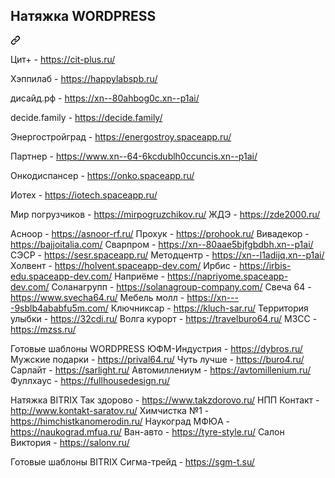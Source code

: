 <div class="markdown-heading" dir="auto"><h2 tabindex="-1" class="heading-element" dir="auto">Натяжка WORDPRESS</h2><a id="user-content-meta" class="anchor" aria-label="Permalink: Meta" href="#meta"><svg class="octicon octicon-link" viewBox="0 0 16 16" version="1.1" width="16" height="16" aria-hidden="true"><path d="m7.775 3.275 1.25-1.25a3.5 3.5 0 1 1 4.95 4.95l-2.5 2.5a3.5 3.5 0 0 1-4.95 0 .751.751 0 0 1 .018-1.042.751.751 0 0 1 1.042-.018 1.998 1.998 0 0 0 2.83 0l2.5-2.5a2.002 2.002 0 0 0-2.83-2.83l-1.25 1.25a.751.751 0 0 1-1.042-.018.751.751 0 0 1-.018-1.042Zm-4.69 9.64a1.998 1.998 0 0 0 2.83 0l1.25-1.25a.751.751 0 0 1 1.042.018.751.751 0 0 1 .018 1.042l-1.25 1.25a3.5 3.5 0 1 1-4.95-4.95l2.5-2.5a3.5 3.5 0 0 1 4.95 0 .751.751 0 0 1-.018 1.042.751.751 0 0 1-1.042.018 1.998 1.998 0 0 0-2.83 0l-2.5 2.5a1.998 1.998 0 0 0 0 2.83Z"></path></svg></a></div>


Цит+ - https://cit-plus.ru/

Хэппилаб - https://happylabspb.ru/

дисайд.рф - https://xn--80ahbog0c.xn--p1ai/

decide.family - https://decide.family/

Энергостройград - https://energostroy.spaceapp.ru/

Партнер - https://www.xn--64-6kcdublh0ccuncis.xn--p1ai/

Онкодиспансер - https://onko.spaceapp.ru/

Иотех - https://iotech.spaceapp.ru/

Мир погрузчиков - https://mirpogruzchikov.ru/
ЖДЭ - https://zde2000.ru/

Асноор - https://asnoor-rf.ru/
Прохук - https://prohook.ru/
Вивадекор - https://bajjoitalia.com/
Сварпром - https://xn--80aae5bjfgbdbh.xn--p1ai/
СЭСР - https://sesr.spaceapp.ru/
Методцентр - https://xn--l1adijq.xn--p1ai/
Холвент - https://holvent.spaceapp-dev.com/
Ирбис - https://irbis-edu.spaceapp-dev.com/
Наприёме - https://napriyome.spaceapp-dev.com/
Соланагрупп - https://solanagroup-company.com/
Свеча 64 - https://www.svecha64.ru/
Мебель молл - https://xn----9sblb4ababfu5m.com/
Ключниксар - https://kluch-sar.ru/
Территория улыбки - https://32cdi.ru/
Волга курорт - https://travelburo64.ru/
МЗСС - https://mzss.ru/

Готовые шаблоны WORDPRESS
ЮФМ-Индустрия - https://dybros.ru/
Мужские подарки - https://prival64.ru/
Чуть лучше - https://buro4.ru/
Сарлайт - https://sarlight.ru/
Автомиллениум - https://avtomillenium.ru/
Фуллхаус - https://fullhousedesign.ru/

Натяжка BITRIX
Так здорово - https://www.takzdorovo.ru/
НПП Контакт - http://www.kontakt-saratov.ru/
Химчистка №1 - https://himchistkanomerodin.ru/
Наукоград МФЮА - https://naukograd.mfua.ru/
Ван-авто - https://tyre-style.ru/
Салон Виктория - https://salonv.ru/

Готовые шаблоны BITRIX
Сигма-трейд - https://sgm-t.su/
